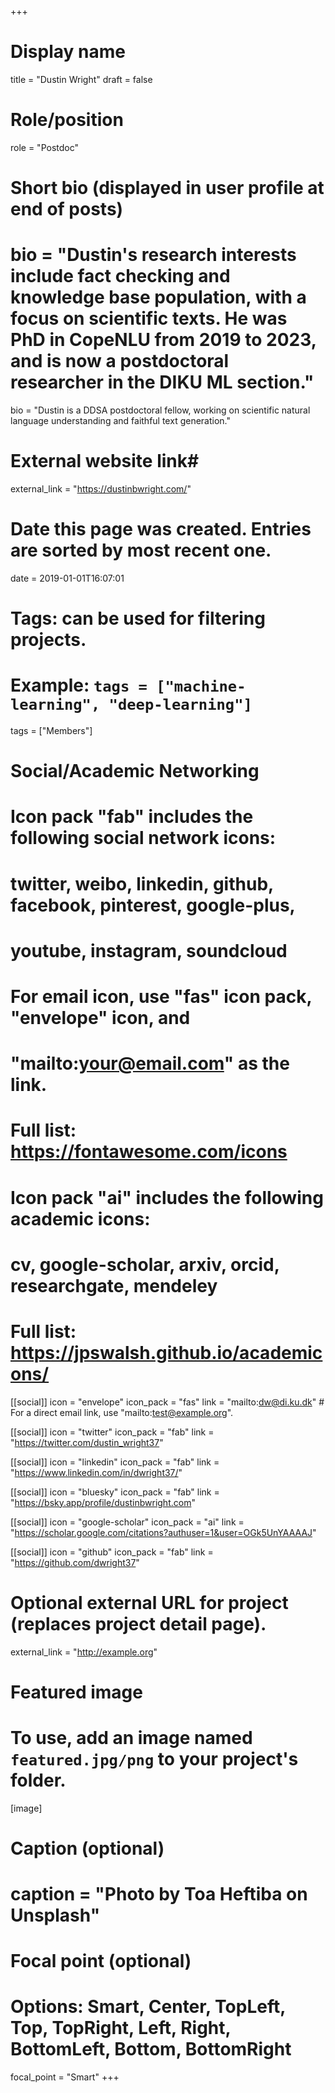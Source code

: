 +++
# Display name
title = "Dustin Wright"
draft = false

# Role/position
role = "Postdoc"

# Short bio (displayed in user profile at end of posts)
# bio = "Dustin's research interests include fact checking and knowledge base population, with a focus on scientific texts. He was PhD in CopeNLU from 2019 to 2023, and is now a postdoctoral researcher in the DIKU ML section."
bio = "Dustin is a DDSA postdoctoral fellow, working on scientific natural language understanding and faithful text generation."

# External website link#
external_link = "https://dustinbwright.com/"

# Date this page was created. Entries are sorted by most recent one.
date = 2019-01-01T16:07:01

# Tags: can be used for filtering projects.
# Example: `tags = ["machine-learning", "deep-learning"]`
tags = ["Members"]

# Social/Academic Networking
#
# Icon pack "fab" includes the following social network icons:
#
#   twitter, weibo, linkedin, github, facebook, pinterest, google-plus,
#   youtube, instagram, soundcloud
#
#   For email icon, use "fas" icon pack, "envelope" icon, and
#   "mailto:your@email.com" as the link.
#
#   Full list: https://fontawesome.com/icons
#
# Icon pack "ai" includes the following academic icons:
#
#   cv, google-scholar, arxiv, orcid, researchgate, mendeley
#
#   Full list: https://jpswalsh.github.io/academicons/

[[social]]
icon = "envelope"
icon_pack = "fas"
link = "mailto:dw@di.ku.dk"  # For a direct email link, use "mailto:test@example.org".

[[social]]
icon = "twitter"
icon_pack = "fab"
link = "https://twitter.com/dustin_wright37"

[[social]]
icon = "linkedin"
icon_pack = "fab"
link = "https://www.linkedin.com/in/dwright37/"

[[social]]
  icon = "bluesky"
  icon_pack = "fab"
  link = "https://bsky.app/profile/dustinbwright.com"

[[social]]
icon = "google-scholar"
icon_pack = "ai"
link = "https://scholar.google.com/citations?authuser=1&user=OGk5UnYAAAAJ"

[[social]]
icon = "github"
icon_pack = "fab"
link = "https://github.com/dwright37"



# Optional external URL for project (replaces project detail page).
external_link = "http://example.org"

# Featured image
# To use, add an image named `featured.jpg/png` to your project's folder. 
[image]
  # Caption (optional)
  # caption = "Photo by Toa Heftiba on Unsplash"

  # Focal point (optional)
  # Options: Smart, Center, TopLeft, Top, TopRight, Left, Right, BottomLeft, Bottom, BottomRight
  focal_point = "Smart"
+++

